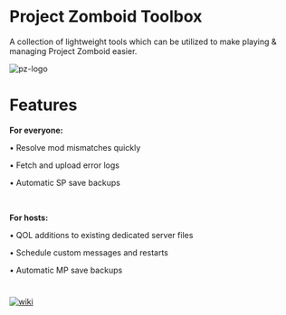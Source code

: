 # Project Zomboid Toolbox
A collection of lightweight tools which can be utilized to make playing & managing Project Zomboid easier.

![pz-logo](https://i.ibb.co/nzzbB4f/pztoolbox.png)


# Features
<b>For everyone:</b>

• Resolve mod mismatches quickly 

• Fetch and upload error logs

• Automatic SP save backups

<br>

<b>For hosts:</b>

• QOL additions to existing dedicated server files

• Schedule custom messages and restarts

• Automatic MP save backups


#

[![wiki](https://i.ibb.co/3yx2pvy/pztoolboxwiki-M.png)](https://github.com/ssjshields/pz-toolbox/wiki) 
